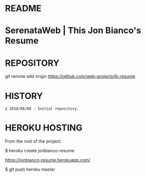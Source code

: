 # README

SerenataWeb | This Jon Bianco's Resume
================================================================================

# REPOSITORY
git remote add origin https://github.com/web-projects/jb-resume

# HISTORY

    $ 2018/08/08 - Initial repository.

# HEROKU HOSTING

  From the root of the project:

  $ heroku create jonbianco-resume

  https://jonbianco-resume.herokuapp.com/

  $ git push heroku master
